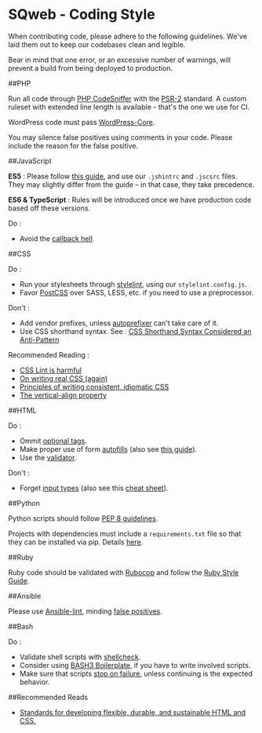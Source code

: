 SQweb - Coding Style
===

When contributing code, please adhere to the following guidelines. We've laid them out to keep our codebases clean and legible.

Bear in mind that one error, or an excessive number of warnings, will prevent a build from being deployed to production.

##PHP

Run all code through [PHP CodeSniffer](https://github.com/squizlabs/PHP_CodeSniffer) with the [PSR-2](http://www.php-fig.org/psr/psr-2/) standard. A custom ruleset with extended line length is available - that's the one we use for CI.

WordPress code must pass [WordPress-Core](https://github.com/WordPress-Coding-Standards/WordPress-Coding-Standards).

You may silence false positives using comments in your code. Please include the reason for the false positive.

##JavaScript

**ES5** : Please follow [this guide](https://github.com/airbnb/javascript/tree/master/es5), and use our `.jshintrc` and `.jscsrc` files. They may slightly differ from the guide – in that case, they take precedence.

**ES6 & TypeScript** : Rules will be introduced once we have production code based off these versions.

Do :

- Avoid the [callback hell](http://callbackhell.com/).

##CSS

Do :

- Run your stylesheets through [stylelint](https://github.com/stylelint/stylelint), using our `stylelint.config.js`.
- Favor [PostCSS](http://cssnext.io/) over SASS, LESS, etc. if you need to use a preprocessor.

Don't :

- Add vendor prefixes, unless [autoprefixer](https://github.com/postcss/autoprefixer) can't take care of it.
- Use CSS shorthand syntax. See : [CSS Shorthand Syntax Considered an Anti-Pattern
](http://csswizardry.com/2016/12/css-shorthand-syntax-considered-an-anti-pattern/)

Recommended Reading :

- [CSS Lint is harmful](https://2002-2012.mattwilcox.net/archive/entry/id/1054/)
- [On writing real CSS (again)](https://blog.colepeters.com/on-writing-real-css-again/)
- [Principles of writing consistent, idiomatic CSS](https://github.com/necolas/idiomatic-css)
- [The vertical-align property](https://bitsofco.de/the-vertical-align-property/)


##HTML

Do :

- Ommit [optional tags](https://google.github.io/styleguide/htmlcssguide.xml?showone=Optional_Tags#Optional_Tags).
- Make proper use of form [autofills](https://html.spec.whatwg.org/multipage/forms.html#autofill) (also see [this guide](https://developers.google.com/web/fundamentals/design-and-ui/input/forms/?hl=en)).
- Use the [validator](https://validator.github.io/validator/).

Don't :

- Forget [input types](http://blog.teamtreehouse.com/using-html5-input-types-to-enhance-the-mobile-browsing-experience) (also see this [cheat sheet](https://baymard.com/labs/touch-keyboard-types)).

##Python

Python scripts should follow [PEP 8 guidelines](https://www.python.org/dev/peps/pep-0008/).

Projects with dependencies must include a `requirements.txt` file so that they can be installed via pip. Details [here](https://devcenter.heroku.com/articles/python-pip).

##Ruby

Ruby code should be validated with [Rubocop](https://github.com/bbatsov/rubocop) and follow the [Ruby Style Guide](https://github.com/bbatsov/ruby-style-guide).

##Ansible

Please use [Ansible-lint](https://github.com/willthames/ansible-lint), minding [false positives](https://github.com/willthames/ansible-lint#false-positives).

##Bash

Do :

- Validate shell scripts with [shellcheck](https://github.com/koalaman/shellcheck).
- Consider using [BASH3 Boilerplate](https://github.com/kvz/bash3boilerplate/), if you have to write involved scripts.
- Make sure that scripts [stop on failure](http://stackoverflow.com/a/1379904/3671935), unless continuing is the expected behavior.

##Recommended Reads

- [Standards for developing flexible, durable, and sustainable HTML and CSS.](http://codeguide.co)